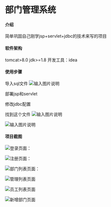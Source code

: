 # 部门管理系统

#### 介绍
简单巩固自己刚学jsp+servlet+jdbc的技术来写的项目

#### 软件架构

tomcat>8.0
jdk>=1.8
开发工具：idea

#### 使用步骤
导入sql文件
![输入图片说明](https://foruda.gitee.com/images/1703235358640451473/86cd0e46_10409538.png "屏幕截图")

部署jsp和servlet

修改jdbc配置

找到这个文件
![输入图片说明](https://foruda.gitee.com/images/1703235425154115122/1fb679c2_10409538.png "屏幕截图")

![输入图片说明](https://foruda.gitee.com/images/1703235511975611137/82f8e740_10409538.png "屏幕截图")

#### 项目截图

![登录页面：](https://foruda.gitee.com/images/1703234949552417572/e86b4a85_10409538.png "屏幕截图")


![注册页面：](https://foruda.gitee.com/images/1703234979117124045/2a86f44f_10409538.png "屏幕截图")


![部门列表页面：](https://foruda.gitee.com/images/1703235032069087978/7abcacb6_10409538.png "屏幕截图")

![管理列表页面](https://foruda.gitee.com/images/1703235208588341433/160da6d0_10409538.png "屏幕截图")

![员工列表页面](https://foruda.gitee.com/images/1703235248479428519/1ea4776a_10409538.png "屏幕截图")

![新增部门页面](https://foruda.gitee.com/images/1703235274683201268/f8c7268f_10409538.png "屏幕截图")
